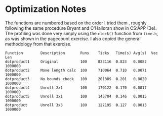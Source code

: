# Optimization Notes

The functions are numbered based on the order I tried them , roughly following
the same procedure Bryant and O'Halloran show in CS:APP (3e). The profiling was
done very simply using the `clock()` function from `time.h`, as was shown in the
pagecount exercise. I also copied the general methodology from that exercise.

```
Function        Description       Runs    Ticks   Time(s) Avg(s)  Vec Len
dotproduct1     Original          100     823116  0.823   0.0082  1000000
dotproduct2     Move length calc  100     710064  0.710   0.0071  1000000
dotproduct3     No bounds check   100     201389  0.201   0.0020  1000000
dotproduct4     Unroll 2x1        100     170122  0.170   0.0017  1000000
dotproduct5     Unroll 3x1        100     145704  0.146   0.0015  1000000
dotproduct      Unroll 3x3        100     127195  0.127   0.0013  1000000
```
